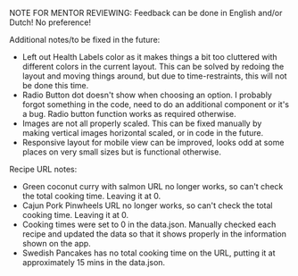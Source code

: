 NOTE FOR MENTOR REVIEWING: Feedback can be done in English and/or Dutch! No preference!

Additional notes/to be fixed in the future:
- Left out Health Labels color as it makes things a bit too cluttered with different colors in the current layout. 
This can be solved by redoing the layout and moving things around, but due to time-restraints, this will not be done this time.
- Radio Button dot doesn't show when choosing an option. I probably forgot something in the code, need to do an additional component or it's a bug. 
Radio button function works as required otherwise.
- Images are not all properly scaled. This can be fixed manually by making vertical images horizontal scaled, or in code in the future.
- Responsive layout for mobile view can be improved, looks odd at some places on very small sizes but is functional otherwise.

Recipe URL notes:
- Green coconut curry with salmon URL no longer works, so can't check the total cooking time. Leaving it at 0.
- Cajun Pork Pinwheels URL no longer works, so can't check the total cooking time. Leaving it at 0.
- Cooking times were set to 0 in the data.json. Manually checked each recipe and updated the data so that it shows properly in the information shown on the app.
- Swedish Pancakes has no total cooking time on the URL, putting it at approximately 15 mins in the data.json.
